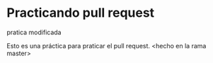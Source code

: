 # Practicando pull request
pratica modificada

Esto es una práctica para praticar el pull request. \<hecho en la rama master\>
